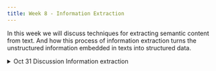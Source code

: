 ```yaml
---
title: Week 8 - Information Extraction
---
```


<!-- In this module, we will discover the world of stylometry, a field that probes the unique stylistic fingerprint of authors. Utilizing the user-friendly package [Stylo](https://journal.r-project.org/archive/2016/RJ-2016-007/index.html), we will undertake a critical review and replication of Patrick Juola’s study (2013), which aimed to reveal the author hiding behind the pseudonym Robert Galbraith. In doing so, we will not only explore the power of stylometric techniques, but also discuss the broader implications of this type of research, emphasizing the ethical and scholarly consequences.
-->

In this week we will discuss techniques for extracting semantic content from text. And how this process of information extraction turns the unstructured information embedded in texts into structured data.

<details>
  <summary class="session-summary">
    <span class="date-label">Oct 31</span>
    <span class="label label-blue">Discussion</span>
    <span class="session-title">Information extraction</span>
  </summary>
  <div markdown="1">
- [Slides coming soon]
- Readings:
  - [Speech and Language Processing, An Introduction to Natural Language Processing, Computational Linguistics, and Speech Recognition with Language Models](https://web.stanford.edu/~jurafsky/slp3/ed3book.pdf) Third Edition by Daniel Jurafsky, James H. Martin. 
    - Read Chapter 20 about information extraction, Relation extraction, events and time. No need to go into technical details.
- [Adelani et al., MasakhaNER: Named Entity Recognition for African Languages](https://aclanthology.org/2021.tacl-1.66.pdf). Read from abstract to section 4 about named entity for African languages.
- [Cheikh et al., MasakhaPOS: Part-of-Speech Tagging for Typologically Diverse African Languages](https://aclanthology.org/2023.acl-long.609.pdf). Read from abstract section 5 about parts of speech for African languages.



</div>
</details>




